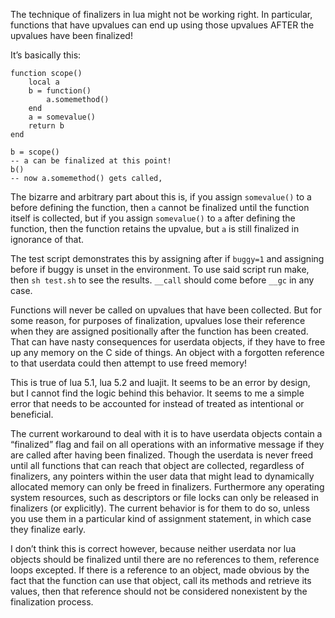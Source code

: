 The technique of finalizers in lua might not be working right. In particular, functions that have upvalues can end up using those upvalues AFTER the upvalues have been finalized! 

It’s basically this:

	function scope()
	    local a
	    b = function()
	        a.somemethod()
	    end
	    a = somevalue()
	    return b
	end
	
	b = scope()
	-- a can be finalized at this point!
	b()
	-- now a.somemethod() gets called,

The bizarre and arbitrary part about this is, if you assign `somevalue()` to a before defining the function, then `a` cannot be finalized until the function itself is collected, but if you assign `somevalue()` to `a` after defining the function, then the function retains the upvalue, but `a` is still finalized in ignorance of that.

The test script demonstrates this by assigning after if `buggy=1` and assigning before if buggy is unset in the environment. To use said script run make, then `sh test.sh` to see the results. `__call` should come before `__gc` in any case.

Functions will never be called on upvalues that have been collected. But for some reason, for purposes of finalization, upvalues lose their reference when they are assigned positionally after the function has been created. That can have nasty consequences for userdata objects, if they have to free up any memory on the C side of things. An object with a forgotten reference to that userdata could then attempt to use freed memory!

This is true of lua 5.1, lua 5.2 and luajit. It seems to be an error by design, but I cannot find the logic behind this behavior. It seems to me a simple error that needs to be accounted for instead of treated as intentional or beneficial.

The current workaround to deal with it is to have userdata objects contain a “finalized” flag and fail on all operations with an informative message if they are called after having been finalized. Though the userdata is never freed until all functions that can reach that object are collected, regardless of finalizers, any pointers within the user data that might lead to dynamically allocated memory can only be freed in finalizers. Furthermore any operating system resources, such as descriptors or file locks can only be released in finalizers (or explicitly). The current behavior is for them to do so, unless you use them in a particular kind of assignment statement, in which case they finalize early.

I don’t think this is correct however, because neither userdata nor lua objects should be finalized until there are no references to them, reference loops excepted. If there is a reference to an object, made obvious by the fact that the function can use that object, call its methods and retrieve its values, then that reference should not be considered nonexistent by the finalization process.

